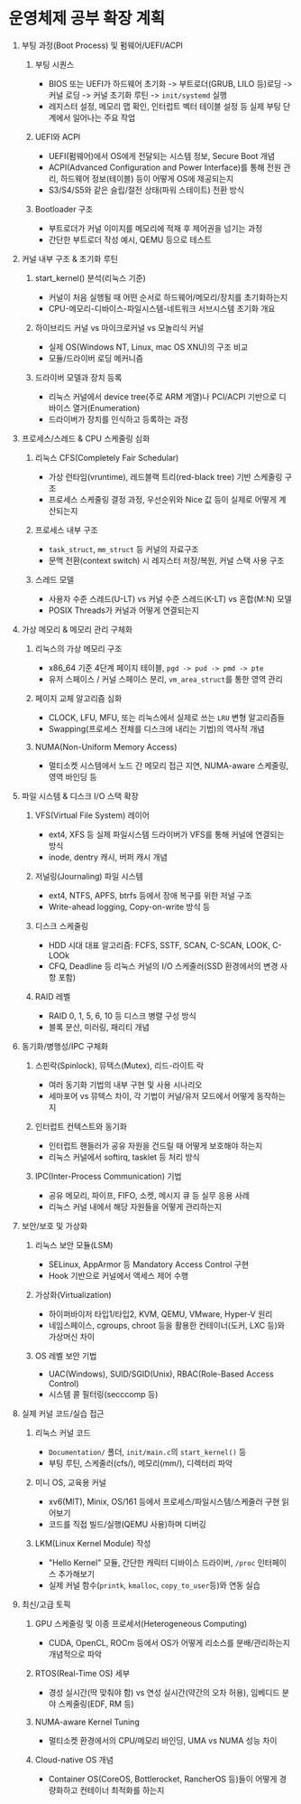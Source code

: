 # 운영체제 공부 확장 계획

1. 부팅 과정(Boot Process) 및 펌웨어/UEFI/ACPI
    1. 부팅 시퀀스
        - BIOS 또는 UEFI가 하드웨어 초기화 -> 부트로더(GRUB, LILO 등)로딩 -> 커널 로딩 -> 커널 초기화 루틴 -> `init/systemd` 실행
        - 레지스터 설정, 메모리 맵 확인, 인터럽트 벡터 테이블 설정 등 실제 부팅 단계에서 일어나는 주요 작업

    2. UEFI와 ACPI
        - UEFI(펌웨어)에서 OS에게 전달되는 시스템 정보, Secure Boot 개념
        - ACPI(Advanced Configuration and Power Interface)를 통해 전원 관리, 하드웨어 정보(테이블) 등이 어떻게 OS에 제공되는지
        - S3/S4/S5와 같은 슬립/절전 상태(파워 스테이트) 전환 방식

    3. Bootloader 구조
        - 부트로더가 커널 이미지를 메모리에 적재 후 제어권을 넘기는 과정
        - 간단한 부트로더 작성 예시, QEMU 등으로 테스트

2. 커널 내부 구조 & 초기화 루틴
    1. start_kernel() 분석(리눅스 기준)
        - 커널이 처음 실행될 때 어떤 순서로 하드웨어/메모리/장치를 초기화하는지
        - CPU-메모리-디바이스-파일시스템-네트워크 서브시스템 초기화 개요

    2. 하이브리드 커널 vs 마이크로커널 vs 모놀리식 커널
        - 실제 OS(Windows NT, Linux, mac OS XNU)의 구조 비교
        - 모듈/드라이버 로딩 메커니즘

    3. 드라이버 모델과 장치 등록
        - 리눅스 커널에서 device tree(주로 ARM 계열)나 PCI/ACPI 기반으로 디바이스 열거(Enumeration)
        - 드라이버가 장치를 인식하고 등록하는 과정

3. 프로세스/스레드 & CPU 스케줄링 심화
    1. 리눅스 CFS(Completely Fair Schedular)
        - 가상 런타임(vruntime), 레드블랙 트리(red-black tree) 기반 스케줄링 구조
        - 프로세스 스케줄링 결정 과정, 우선순위와 Nice 값 등이 실제로 어떻게 계산되는지

    2. 프로세스 내부 구조
        - `task_struct`, `mm_struct` 등 커널의 자료구조
        - 문맥 전환(context switch) 시 레지스터 저장/복원, 커널 스택 사용 구조

    3. 스레드 모델
        - 사용자 수준 스레드(U-LT) vs 커널 수준 스레드(K-LT) vs 혼합(M:N) 모델
        - POSIX Threads가 커널과 어떻게 연결되는지

4. 가상 메모리 & 메모리 관리 구체화
    1. 리눅스의 가상 메모리 구조
        - x86_64 기준 4단계 페이지 테이블, `pgd -> pud -> pmd -> pte`
        - 유저 스페이스 / 커널 스페이스 분리, `vm_area_struct`를 통한 영역 관리

    2. 페이지 교체 알고리즘 심화
        - CLOCK, LFU, MFU, 또는 리눅스에서 실제로 쓰는 `LRU` 변형 알고리즘들
        - Swapping(프로세스 전체를 디스크에 내리는 기법)의 역사적 개념

    3. NUMA(Non-Uniform Memory Access)
        - 멀티소켓 시스템에서 노드 간 메모리 접근 지연, NUMA-aware 스케줄링, 영역 바인딩 등

5. 파일 시스템 & 디스크 I/O 스택 확장
    1. VFS(Virtual File System) 레이어
        - ext4, XFS 등 실제 파일시스템 드라이버가 VFS를 통해 커널에 연결되는 방식
        - inode, dentry 캐시, 버퍼 캐시 개념

    2. 저널링(Journaling) 파일 시스템
        - ext4, NTFS, APFS, btrfs 등에서 장애 복구를 위한 저널 구조
        - Write-ahead logging, Copy-on-write 방식 등

    3. 디스크 스케줄링
        - HDD 시대 대표 알고리즘: FCFS, SSTF, SCAN, C-SCAN, LOOK, C-LOOk
        - CFQ, Deadline 등 리눅스 커널의 I/O 스케줄러(SSD 환경에서의 변경 사항 포함)

    4. RAID 레벨
        - RAID 0, 1, 5, 6, 10 등 디스크 병렬 구성 방식
        - 블록 분산, 미러링, 패리티 개념

6. 동기화/병행성/IPC 구체화
    1. 스핀락(Spinlock), 뮤텍스(Mutex), 리드-라이트 락
        - 여러 동기화 기법의 내부 구현 및 사용 시나리오
        - 세마포어 vs 뮤텍스 차이, 각 기법이 커널/유저 모드에서 어떻게 동작하는지

    2. 인터럽트 컨텍스트와 동기화
        - 인터럽트 핸들러가 공유 자원을 건드릴 때 어떻게 보호해야 하는지
        - 리눅스 커널에서 softirq, tasklet 등 처리 방식

    3. IPC(Inter-Process Communication) 기법
        - 공유 메모리, 파이프, FIFO, 소켓, 메시지 큐 등 실무 응용 사례
        - 리눅스 커널 내에서 해당 자원들을 어떻게 관리하는지

7. 보안/보호 및 가상화
    1. 리눅스 보안 모듈(LSM)
        - SELinux, AppArmor 등 Mandatory Access Control 구현
        - Hook 기반으로 커널에서 액세스 제어 수행

    2. 가상화(Virtualization)
        - 하이퍼바이저 타입1/타입2, KVM, QEMU, VMware, Hyper-V 원리
        - 네임스페이스, cgroups, chroot 등을 활용한 컨테이너(도커, LXC 등)와 가상머신 차이

    3. OS 레벨 보안 기법
        - UAC(Windows), SUID/SGID(Unix), RBAC(Role-Based Access Control)
        - 시스템 콜 필터링(secccomp 등)

8. 실제 커널 코드/실습 접근
    1. 리눅스 커널 코드
        - `Documentation/` 폴더, `init/main.c`의 `start_kernel()` 등
        - 부팅 루틴, 스케줄러(cfs/), 메모리(mm/), 디렉터리 파악

    2. 미니 OS, 교육용 커널
        - xv6(MIT), Minix, OS/161 등에서 프로세스/파일시스템/스케줄러 구현 읽어보기
        - 코드를 직접 빌드/실행(QEMU 사용)하며 디버깅

    3. LKM(Linux Kernel Module) 작성
        - "Hello Kernel" 모듈, 간단한 캐릭터 디바이스 드라이버, `/proc` 인터페이스 추가해보기
        - 실제 커널 함수(`printk`, `kmalloc`, `copy_to_user`등)와 연동 실습

9. 최신/고급 토픽
    1. GPU 스케줄링 및 이종 프로세서(Heterogeneous Computing)
        - CUDA, OpenCL, ROCm 등에서 OS가 어떻게 리소스를 분배/관리하는지 개념적으로 파악
    
    2. RTOS(Real-Time OS) 세부
        - 경성 실시간(딱 맞춰야 함) vs 연성 실시간(약간의 오차 허용), 임베디드 분야 스케줄링(EDF, RM 등)

    3. NUMA-aware Kernel Tuning
        - 멀티소켓 환경에서의 CPU/메모리 바인딩, UMA vs NUMA 성능 차이

    4. Cloud-native OS 개념
        - Container OS(CoreOS, Bottlerocket, RancherOS 등)들이 어떻게 경량화하고 컨테이너 최적화를 하는지